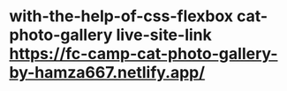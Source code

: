 # with-the-help-of-css-flexbox cat-photo-gallery live-site-link https://fc-camp-cat-photo-gallery-by-hamza667.netlify.app/
 
